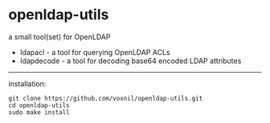 # openldap-utils
a small tool(set) for OpenLDAP 
- ldapacl - a tool for querying OpenLDAP ACLs
- ldapdecode - a tool for decoding base64 encoded LDAP attributes

---
installation:  

    git clone https://github.com/voxnil/openldap-utils.git
    cd openldap-utils
    sudo make install  
